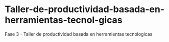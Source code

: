 # Taller-de-productividad-basada-en-herramientas-tecnol-gicas
Fase 3 - Taller de productividad basada en herramientas tecnologicas
